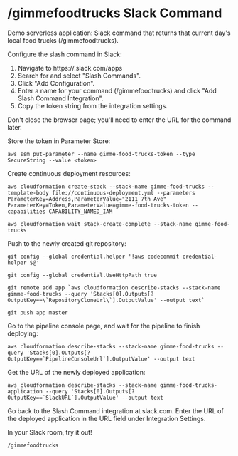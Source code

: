 # /gimmefoodtrucks Slack Command
Demo serverless application: Slack command that returns that current day's local food trucks (/gimmefoodtrucks).

Configure the slash command in Slack:
1. Navigate to https://<your-team-domain>.slack.com/apps
1. Search for and select "Slash Commands".
1. Click "Add Configuration".
1. Enter a name for your command (/gimmefoodtrucks) and click "Add Slash Command Integration".
1. Copy the token string from the integration settings.

Don't close the browser page; you'll need to enter the URL for the command later.

Store the token in Parameter Store:
```
aws ssm put-parameter --name gimme-food-trucks-token --type SecureString --value <token>
```

Create continuous deployment resources:
```
aws cloudformation create-stack --stack-name gimme-food-trucks --template-body file://continuous-deployment.yml --parameters ParameterKey=Address,ParameterValue="2111 7th Ave" ParameterKey=Token,ParameterValue=gimme-food-trucks-token --capabilities CAPABILITY_NAMED_IAM

aws cloudformation wait stack-create-complete --stack-name gimme-food-trucks
```

Push to the newly created git repository:
```
git config --global credential.helper '!aws codecommit credential-helper $@'

git config --global credential.UseHttpPath true

git remote add app `aws cloudformation describe-stacks --stack-name gimme-food-trucks --query 'Stacks[0].Outputs[?OutputKey==\`RepositoryCloneUrl\`].OutputValue' --output text`

git push app master
```

Go to the pipeline console page, and wait for the pipeline to finish deploying:
```
aws cloudformation describe-stacks --stack-name gimme-food-trucks --query 'Stacks[0].Outputs[?OutputKey==`PipelineConsoleUrl`].OutputValue' --output text
```

Get the URL of the newly deployed application:
```
aws cloudformation describe-stacks --stack-name gimme-food-trucks-application --query 'Stacks[0].Outputs[?OutputKey==`SlackURL`].OutputValue' --output text
```

Go back to the Slash Command integration at slack.com.  Enter the URL of the deployed application in the URL field under Integration Settings.

In your Slack room, try it out!
```
/gimmefoodtrucks
```